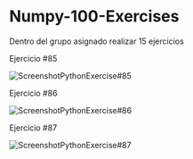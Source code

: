 # Numpy-100-Exercises
Dentro del grupo asignado realizar 15 ejercicios

Ejercicio #85

![ScreenshotPythonExercise#85](https://user-images.githubusercontent.com/58041699/123524259-a9f46b80-d68e-11eb-926c-00b1912e8a5d.PNG)

Ejercicio #86

![ScreenshotPythonExercise#86](https://user-images.githubusercontent.com/58041699/123524267-b4af0080-d68e-11eb-9f70-e8f681b7c7e6.PNG)

Ejercicio #87

![ScreenshotPythonExercise#87](https://user-images.githubusercontent.com/58041699/123524569-e2954480-d690-11eb-9b2a-91cbc6da86cf.PNG)

